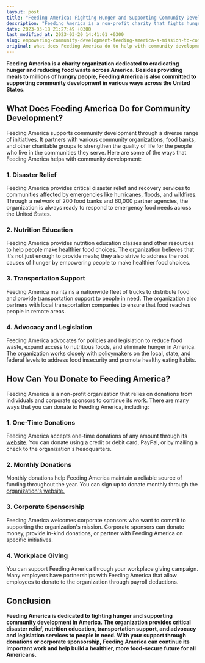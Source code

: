 ```yaml
---
layout: post
title: "Feeding America: Fighting Hunger and Supporting Community Development"
description: "Feeding America is a non-profit charity that fights hunger and poverty in the United States. They provide millions of meals to families in need through their nationwide network of food banks. You can donate on their website to help support their mission."
date: 2023-03-18 21:27:49 +0300
last_modified_at: 2023-03-20 14:41:01 +0300
slug: empowering-community-development-feeding-america-s-mission-to-combat-hunger-and-poverty
original: what does Feeding America do to help with community development as a charity, how do they do it, how can i donate?
---
```

**Feeding America is a charity organization dedicated to eradicating hunger and reducing food waste across America. Besides providing meals to millions of hungry people, Feeding America is also committed to supporting community development in various ways across the United States.**

## What Does Feeding America Do for Community Development?

Feeding America supports community development through a diverse range of initiatives. It partners with various community organizations, food banks, and other charitable groups to strengthen the quality of life for the people who live in the communities they serve. Here are some of the ways that Feeding America helps with community development:

### 1\. Disaster Relief

Feeding America provides critical disaster relief and recovery services to communities affected by emergencies like hurricanes, floods, and wildfires. Through a network of 200 food banks and 60,000 partner agencies, the organization is always ready to respond to emergency food needs across the United States.

### 2\. Nutrition Education

Feeding America provides nutrition education classes and other resources to help people make healthier food choices. The organization believes that it's not just enough to provide meals; they also strive to address the root causes of hunger by empowering people to make healthier food choices.

### 3\. Transportation Support

Feeding America maintains a nationwide fleet of trucks to distribute food and provide transportation support to people in need. The organization also partners with local transportation companies to ensure that food reaches people in remote areas.

### 4\. Advocacy and Legislation

Feeding America advocates for policies and legislation to reduce food waste, expand access to nutritious foods, and eliminate hunger in America. The organization works closely with policymakers on the local, state, and federal levels to address food insecurity and promote healthy eating habits.

## How Can You Donate to Feeding America?

Feeding America is a non-profit organization that relies on donations from individuals and corporate sponsors to continue its work. There are many ways that you can donate to Feeding America, including:

### 1\. One\-Time Donations

Feeding America accepts one-time donations of any amount through its [website](https://www.feedingamerica.org/). You can donate using a credit or debit card, PayPal, or by mailing a check to the organization's headquarters.

### 2\. Monthly Donations

Monthly donations help Feeding America maintain a reliable source of funding throughout the year. You can sign up to donate monthly through the [organization's website.](https://www.feedingamerica.org/)

### 3\. Corporate Sponsorship

Feeding America welcomes corporate sponsors who want to commit to supporting the organization's mission. Corporate sponsors can donate money, provide in-kind donations, or partner with Feeding America on specific initiatives.

### 4\. Workplace Giving

You can support Feeding America through your workplace giving campaign. Many employers have partnerships with Feeding America that allow employees to donate to the organization through payroll deductions.

## Conclusion

**Feeding America is dedicated to fighting hunger and supporting community development in America. The organization provides critical disaster relief, nutrition education, transportation support, and advocacy and legislation services to people in need. With your support through donations or corporate sponsorship, Feeding America can continue its important work and help build a healthier, more food-secure future for all Americans.**